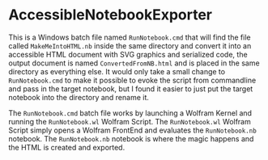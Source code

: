 # AccessibleNotebookExporter

This is a Windows batch file named `RunNotebook.cmd` that will find the file called `MakeMeIntoHTML.nb` inside the same directory and convert it into an accessible HTML document with SVG graphics and serialized code, the output document is named `ConvertedFromNB.html` and is placed in the same directory as everything else. It would only take a small change to `RunNotebook.cmd` to make it possible to evoke the script from commandline and pass in the target notebook, but I found it easier to just put the target notebook into the directory and rename it.

The `RunNotebook.cmd` batch file works by launching a Wolfram Kernel and running the `RunNotebook.wl` Wolfram Script.
The `RunNotebook.wl` Wolfram Script simply opens a Wolfram FrontEnd and evaluates the  `RunNotebook.nb` notebook.
The `RunNotebook.nb` notebook is where the magic happens and the HTML is created and exported.
